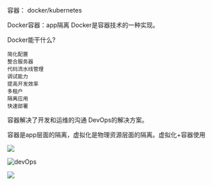 容器：
	docker/kubernetes

Docker容器：app隔离
Docker是容器技术的一种实现。

Docker能干什么?
		
	简化配置
	整合服务器
	代码流水线管理
	调试能力
	提高开发效率
	多租户
	隔离应用
	快速部署

容器解决了开发和运维的沟通 DevOps的解决方案。

容器是app层面的隔离，虚拟化是物理资源层面的隔离。虚拟化+容器使用

![](https://i.imgur.com/QCaYE2g.png)

![devOps](https://i.imgur.com/PUhch0Z.png)

![](https://i.imgur.com/4Q1hVnW.png)